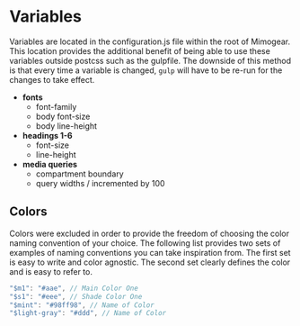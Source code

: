 # Variables

Variables are located in the configuration.js file within the root of Mimogear. This location provides the additional benefit of being able to use these variables outside postcss such as the gulpfile. The downside of this method is that every time a variable is changed, `gulp` will have to be re-run for the changes to take effect.

* **fonts**
  * font-family
  * body font-size
  * body line-height
* **headings 1-6**
  * font-size
  * line-height
* **media queries**
  * compartment boundary
  * query widths / incremented by 100

## Colors

Colors were excluded in order to provide the freedom of choosing the color naming convention of your choice. The following list provides two sets of examples of naming conventions you can take inspiration from. The first set is easy to write and color agnostic. The second set clearly defines the color and is easy to refer to.

```js
"$m1": "#aae", // Main Color One
"$s1": "#eee", // Shade Color One
"$mint": "#98ff98", // Name of Color
"$light-gray": "#ddd", // Name of Color
```
